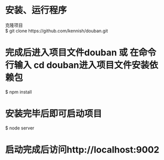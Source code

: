 # 安装、运行程序
<div style={{color:'red'}}>克隆项目</div> 
$ git clone https://github.com/kennish/douban.git

# 完成后进入项目文件douban 或 在命令行输入 cd douban进入项目文件安装依赖包
$ npm install

# 安装完毕后即可启动项目
$ node server

# 启动完成后访问http://localhost:9002
